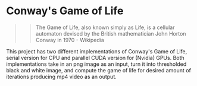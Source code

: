 # Conway's Game of Life


> > The Game of Life, also known simply as Life, is a cellular automaton devised by the British mathematician John Horton Conway in 1970 - Wikipedia

This project has two different implementations of Conway's Game of Life, serial version for CPU and parallel CUDA version for (Nvidia) GPUs. Both implementations take in an png image as an input, turn it into thresholded black and white image, and compute the game of life for desired amount of iterations producing mp4 video as an output.
